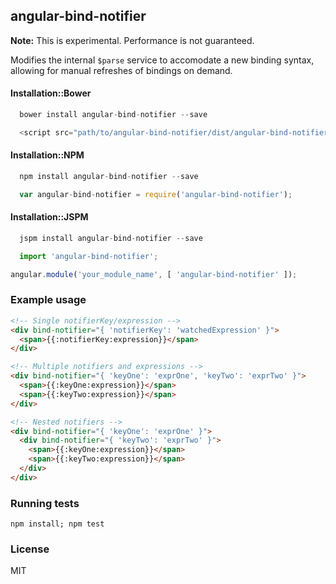 ## angular-bind-notifier
**Note:** This is experimental. Performance is not guaranteed.

Modifies the internal `$parse` service to accomodate a new binding syntax, allowing for manual refreshes of bindings on demand.

#### Installation::Bower
```js
  bower install angular-bind-notifier --save

  <script src="path/to/angular-bind-notifier/dist/angular-bind-notifier.js">
```

#### Installation::NPM
```js
  npm install angular-bind-notifier --save

  var angular-bind-notifier = require('angular-bind-notifier');
```

#### Installation::JSPM
```js
  jspm install angular-bind-notifier --save

  import 'angular-bind-notifier';
```

```js
angular.module('your_module_name', [ 'angular-bind-notifier' ]);
```

### Example usage
```html
<!-- Single notifierKey/expression -->
<div bind-notifier="{ 'notifierKey': 'watchedExpression' }">
  <span>{{:notifierKey:expression}}</span>
</div>

<!-- Multiple notifiers and expressions -->
<div bind-notifier="{ 'keyOne': 'exprOne', 'keyTwo': 'exprTwo' }">
  <span>{{:keyOne:expression}}</span>
  <span>{{:keyTwo:expression}}</span>
</div>

<!-- Nested notifiers -->
<div bind-notifier="{ 'keyOne': 'exprOne' }">
  <div bind-notifier="{ 'keyTwo': 'exprTwo' }">
    <span>{{:keyOne:expression}}</span>
    <span>{{:keyTwo:expression}}</span>
  </div>
</div>
```

### Running tests
`npm install; npm test`

### License
MIT
